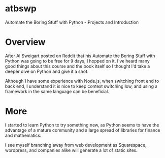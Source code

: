 # atbswp
Automate the Boring Stuff with Python - Projects and Introduction

# Overview
After Al Sweigart posted on Reddit that his Automate the Boring Stuff with Python was going to be free for 9 days, I hopped on it. I've heard many good things about this course and the book itself so I thought I'd take a deeper dive on Python and give it a shot. 

Although I have some experience with Node.js, when switching front end to back end, I understand it is nice to keep context switching low, and using a framework in the same language can be beneficial. 

# More
I started to learn Python to try something new, as Python seems to have the advantage of a mature community and a large spread of libraries for finance and mathematics. 

I see myself branching away from web development as Squarespace, wordpress, and companies alike will generate a lot of static sites.
